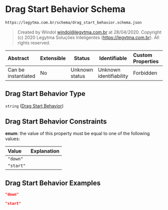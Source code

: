 # Drag Start Behavior Schema

```txt
https://legytma.com.br/schema/drag_start_behavior.schema.json
```




> Created by Windol [windol@legytma.com.br](mailto:windol@legytma.com.br) at 28/04/2020.
> Copyright (c) 2020 Legytma Soluções Inteligentes (<https://legytma.com.br>). All rights reserved.
>

| Abstract            | Extensible | Status         | Identifiable            | Custom Properties | Additional Properties | Access Restrictions | Defined In                                                                                          |
| :------------------ | ---------- | -------------- | ----------------------- | :---------------- | --------------------- | ------------------- | --------------------------------------------------------------------------------------------------- |
| Can be instantiated | No         | Unknown status | Unknown identifiability | Forbidden         | Allowed               | none                | [drag_start_behavior.schema.json](../schema/drag_start_behavior.schema.json) |

## Drag Start Behavior Type

`string` ([Drag Start Behavior](drag_start_behavior.md))

## Drag Start Behavior Constraints

**enum**: the value of this property must be equal to one of the following values:

| Value     | Explanation |
| :-------- | ----------- |
| `"down"`  |             |
| `"start"` |             |

## Drag Start Behavior Examples

```json
"down"
```

```json
"start"
```
